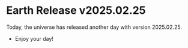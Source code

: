 # Earth Release v2025.02.25
Today, the universe has released another day with version 2025.02.25.
- Enjoy your day!
